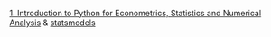 
[1. Introduction to Python for Econometrics, Statistics and Numerical Analysis](https://www.kevinsheppard.com/) & [statsmodels](https://www.statsmodels.org/stable/index.html)


